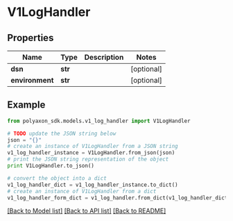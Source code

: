 # V1LogHandler


## Properties
Name | Type | Description | Notes
------------ | ------------- | ------------- | -------------
**dsn** | **str** |  | [optional] 
**environment** | **str** |  | [optional] 

## Example

```python
from polyaxon_sdk.models.v1_log_handler import V1LogHandler

# TODO update the JSON string below
json = "{}"
# create an instance of V1LogHandler from a JSON string
v1_log_handler_instance = V1LogHandler.from_json(json)
# print the JSON string representation of the object
print V1LogHandler.to_json()

# convert the object into a dict
v1_log_handler_dict = v1_log_handler_instance.to_dict()
# create an instance of V1LogHandler from a dict
v1_log_handler_form_dict = v1_log_handler.from_dict(v1_log_handler_dict)
```
[[Back to Model list]](../README.md#documentation-for-models) [[Back to API list]](../README.md#documentation-for-api-endpoints) [[Back to README]](../README.md)


